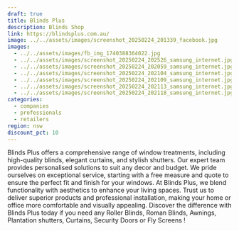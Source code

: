 ```yaml
---
draft: true
title: Blinds Plus
description: Blinds Shop
link: https://blindsplus.com.au/
image: ../../assets/images/screenshot_20250224_201339_facebook.jpg
images:
  - ../../assets/images/fb_img_1740388364022.jpg
  - ../../assets/images/screenshot_20250224_202526_samsung_internet.jpg
  - ../../assets/images/screenshot_20250224_202059_samsung_internet.jpg
  - ../../assets/images/screenshot_20250224_202104_samsung_internet.jpg
  - ../../assets/images/screenshot_20250224_202109_samsung_internet.jpg
  - ../../assets/images/screenshot_20250224_202113_samsung_internet.jpg
  - ../../assets/images/screenshot_20250224_202118_samsung_internet.jpg
categories:
  - companies
  - professionals
  - retailers
region: nsw
discount_pct: 10
---
```

Blinds Plus offers a comprehensive range of window treatments, including high-quality blinds, elegant curtains, and stylish shutters. Our expert team provides personalised solutions to suit any decor and budget. We pride ourselves on exceptional service, starting with a free measure and quote to ensure the perfect fit and finish for your windows. At Blinds Plus, we blend functionality with aesthetics to enhance your living spaces. Trust us to deliver superior products and professional installation, making your home or office more comfortable and visually appealing. Discover the difference with Blinds Plus today if you need any Roller Blinds, Roman Blinds, Awnings, Plantation shutters, Curtains, Security Doors or Fly Screens !
